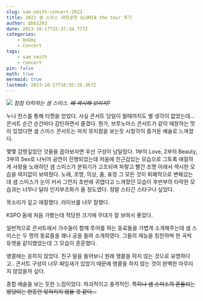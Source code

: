 ```yaml
---
slug: sam-smith-concert-2023
title: 2023 샘 스미스 내한공연 GLORIA the tour 후기
author: bbb1293
date: 2023-10-17T15:37:34.777Z
categories:
    - Hobby
    - Concert
tags:
    - sam smith
    - concert
pin: false
math: true
mermaid: true
lastmod: 2023-10-17T16:55:26.367Z
---
```


![](/assets/img/202310/sam.png)
_점점 타락하는 샘 스미스. ~~왜 섹시해 보이지?~~_

누나 찬스를 통해 티켓을 얻었다.
사실 콘서트 당일이 될때까지도 별 생각이 없었는데... 콘서트 순간 순간마다 감탄하면서 즐겼다.
뭔가, 브루노마스 콘서트가 같이 때창하는 맛이 있었다면 샘 스미스 콘서트는 마치 뮤지컬을 보는듯 시청각이 즐거운 예술로 느껴졌다.

몇몇 감명깊었던 것들을 꼽아보자면 우선 구성이 남달랐다.
1부의 Love, 2부의 Beauty, 3부의 Sex로 나뉘어 공연이 진행되었는데 처음에 친근감있는 모습으로 그토록 애절하게 사랑을 노래하던 샘 스미스가 분위기가 고조되며 파랗고 빨간 조명 아래서 섹시한 모습을 여지없이 보여줬다.
노래, 조명, 의상, 춤, 표정 그 모든 것이 퇴폐적으로 변해갔는데 샘 스미스가 눈이 커서 그런지 초반에 귀엽다고 느껴졌던 모습이 후반부의 타락한 모습과는 너무나 달라 인지부조화가 올 정도였다.
정말 스타긴 스타구나 싶었다.

목소리가 깊고 애절했다. 라이브를 너무 잘했다.

KSPO 돔에 처음 가봤는데 적당한 크기에 무대가 잘 보여서 좋았다. 

일반적으로 콘서트에서 가수들이 함께 투어를 하는 동료들을 가볍게 소개해주는데 샘 스미스는 두 명의 동료들을 꽤나 공을 들여 소개하였다.
그들의 재능을 칭찬하며 한 곡씩 듀엣을 같이했었는데 그 모습이 훈훈했다.

앵콜에는 응하지 않았다.
친구 말을 들어보니 원래 앵콜을 하지 않는 것으로 유명하다고..
콘서트 구성이 너무 짜임새가 있었기 때문에 앵콜을 하지 않는 것이 완벽한 마무리지 않았을까 싶다. 

종합 예술을 보는 듯한 느낌이었다. 파괴적이고 충격적인. ~~특히나 샘 스미스의 흔들리는 엉덩이는 한동안 잊혀지지 않을 것 같다...~~
